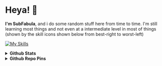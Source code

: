 # Heya! 👋
**I'm SubFabula**, and i do some random stuff here from time to time. I'm still learning most things and not even at a intermediate level in most of things (shown by the skill icons shown below from best-right to worst-left)

[![My Skills](https://skillicons.dev/icons?i=html,css,blender,vscode,gamemakerstudio,py,bash,arduino,androidstudio,firebase,godot,unity,unreal)](https://skillicons.dev)

<details>
  <summary><b>Github Stats</b></summary>
  
  ![Github stats](https://github-readme-stats.vercel.app/api?username=subfabula&theme=cobalt&count_private=true&hide_border=true&show_icons=true)
  ![Top Langs](https://github-readme-stats.vercel.app/api/top-langs/?username=subfabula&layout=donut&theme=cobalt&count_private=true&hide_border=true)
</details>
<details>
  <summary><b>Github Repo Pins</b></summary>
  
  [![SubFabula.github.io](https://github-readme-stats.vercel.app/api/pin/?username=subfabula&repo=SubFabula.github.io)](https://github.com/SubFabula/Subfabula.github.io)
  [![ARMEE](https://github-readme-stats.vercel.app/api/pin/?username=subfabula&repo=ARMEE)](https://github.com/SubFabula/ARMEE)
</details>

<!--
**SubFabula/SubFabula** is a ✨ _special_ ✨ repository because its `README.md` (this file) appears on your GitHub profile.

Here are some ideas to get you started:

- 🔭 I’m currently working on ...
- 🌱 I’m currently learning ...
- 👯 I’m looking to collaborate on ...
- 🤔 I’m looking for help with ...
- 💬 Ask me about ...
- 📫 How to reach me: ...
- 😄 Pronouns: ...
- ⚡ Fun fact: ...
-->
